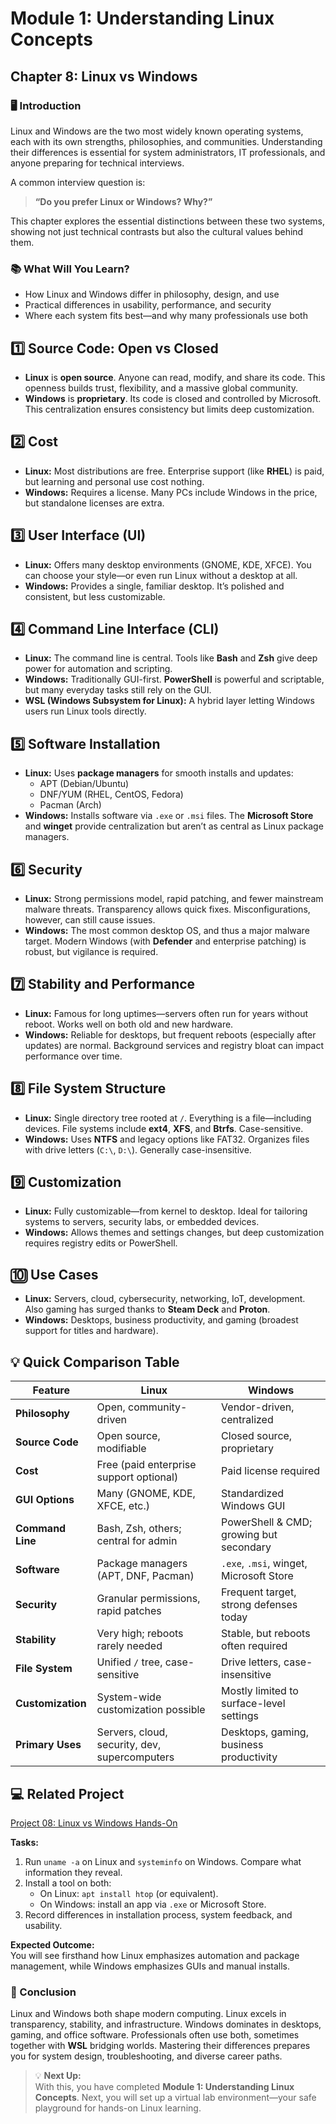 # Module 1: Understanding Linux Concepts

## Chapter 8: Linux vs Windows

### 🖥️ Introduction

Linux and Windows are the two most widely known operating systems, each with its own strengths, philosophies, and communities. Understanding their differences is essential for system administrators, IT professionals, and anyone preparing for technical interviews.

A common interview question is:

> **“Do you prefer Linux or Windows? Why?”**  

This chapter explores the essential distinctions between these two systems, showing not just technical contrasts but also the cultural values behind them.

### 📚 What Will You Learn?

- How Linux and Windows differ in philosophy, design, and use  
- Practical differences in usability, performance, and security  
- Where each system fits best—and why many professionals use both  

## 1️⃣ Source Code: Open vs Closed

- **Linux** is **open source**. Anyone can read, modify, and share its code. This openness builds trust, flexibility, and a massive global community.  
- **Windows** is **proprietary**. Its code is closed and controlled by Microsoft. This centralization ensures consistency but limits deep customization.  

## 2️⃣ Cost

- **Linux:** Most distributions are free. Enterprise support (like **RHEL**) is paid, but learning and personal use cost nothing.  
- **Windows:** Requires a license. Many PCs include Windows in the price, but standalone licenses are extra.  

## 3️⃣ User Interface (UI)

- **Linux:** Offers many desktop environments (GNOME, KDE, XFCE). You can choose your style—or even run Linux without a desktop at all.  
- **Windows:** Provides a single, familiar desktop. It’s polished and consistent, but less customizable.  

## 4️⃣ Command Line Interface (CLI)

- **Linux:** The command line is central. Tools like **Bash** and **Zsh** give deep power for automation and scripting.  
- **Windows:** Traditionally GUI-first. **PowerShell** is powerful and scriptable, but many everyday tasks still rely on the GUI.  
- **WSL (Windows Subsystem for Linux):** A hybrid layer letting Windows users run Linux tools directly.  

## 5️⃣ Software Installation

- **Linux:** Uses **package managers** for smooth installs and updates:  
  - APT (Debian/Ubuntu)  
  - DNF/YUM (RHEL, CentOS, Fedora)  
  - Pacman (Arch)  
- **Windows:** Installs software via `.exe` or `.msi` files. The **Microsoft Store** and **winget** provide centralization but aren’t as central as Linux package managers.  

## 6️⃣ Security

- **Linux:** Strong permissions model, rapid patching, and fewer mainstream malware threats. Transparency allows quick fixes. Misconfigurations, however, can still cause issues.  
- **Windows:** The most common desktop OS, and thus a major malware target. Modern Windows (with **Defender** and enterprise patching) is robust, but vigilance is required.  

## 7️⃣ Stability and Performance

- **Linux:** Famous for long uptimes—servers often run for years without reboot. Works well on both old and new hardware.  
- **Windows:** Reliable for desktops, but frequent reboots (especially after updates) are normal. Background services and registry bloat can impact performance over time.  

## 8️⃣ File System Structure

- **Linux:** Single directory tree rooted at `/`. Everything is a file—including devices. File systems include **ext4**, **XFS**, and **Btrfs**. Case-sensitive.  
- **Windows:** Uses **NTFS** and legacy options like FAT32. Organizes files with drive letters (`C:\`, `D:\`). Generally case-insensitive.  

## 9️⃣ Customization

- **Linux:** Fully customizable—from kernel to desktop. Ideal for tailoring systems to servers, security labs, or embedded devices.  
- **Windows:** Allows themes and settings changes, but deep customization requires registry edits or PowerShell.  

## 🔟 Use Cases

- **Linux:** Servers, cloud, cybersecurity, networking, IoT, development. Also gaming has surged thanks to **Steam Deck** and **Proton**.  
- **Windows:** Desktops, business productivity, and gaming (broadest support for titles and hardware).  

## 💡 Quick Comparison Table

| Feature             | Linux                                          | Windows                                   |
|---------------------|-----------------------------------------------|-------------------------------------------|
| **Philosophy**      | Open, community-driven                        | Vendor-driven, centralized                |
| **Source Code**     | Open source, modifiable                       | Closed source, proprietary                |
| **Cost**            | Free (paid enterprise support optional)        | Paid license required                     |
| **GUI Options**     | Many (GNOME, KDE, XFCE, etc.)                  | Standardized Windows GUI                  |
| **Command Line**    | Bash, Zsh, others; central for admin           | PowerShell & CMD; growing but secondary   |
| **Software**        | Package managers (APT, DNF, Pacman)            | `.exe`, `.msi`, winget, Microsoft Store   |
| **Security**        | Granular permissions, rapid patches            | Frequent target, strong defenses today    |
| **Stability**       | Very high; reboots rarely needed               | Stable, but reboots often required        |
| **File System**     | Unified `/` tree, case-sensitive               | Drive letters, case-insensitive           |
| **Customization**   | System-wide customization possible             | Mostly limited to surface-level settings  |
| **Primary Uses**    | Servers, cloud, security, dev, supercomputers  | Desktops, gaming, business productivity   |

## 💻 Related Project

[Project 08: Linux vs Windows Hands-On](../Projects/08-linux-vs-windows.md)  

**Tasks:**  
1. Run `uname -a` on Linux and `systeminfo` on Windows. Compare what information they reveal.  
2. Install a tool on both:  
   - On Linux: `apt install htop` (or equivalent).  
   - On Windows: install an app via `.exe` or Microsoft Store.  
3. Record differences in installation process, system feedback, and usability.  

**Expected Outcome:**  
You will see firsthand how Linux emphasizes automation and package management, while Windows emphasizes GUIs and manual installs.  

### 🏁 Conclusion

Linux and Windows both shape modern computing. Linux excels in transparency, stability, and infrastructure. Windows dominates in desktops, gaming, and office software. Professionals often use both, sometimes together with **WSL** bridging worlds. Mastering their differences prepares you for system design, troubleshooting, and diverse career paths.  

> 💡 **Next Up:**  
> With this, you have completed **Module 1: Understanding Linux Concepts**. Next, you will set up a virtual lab environment—your safe playground for hands-on Linux learning.
